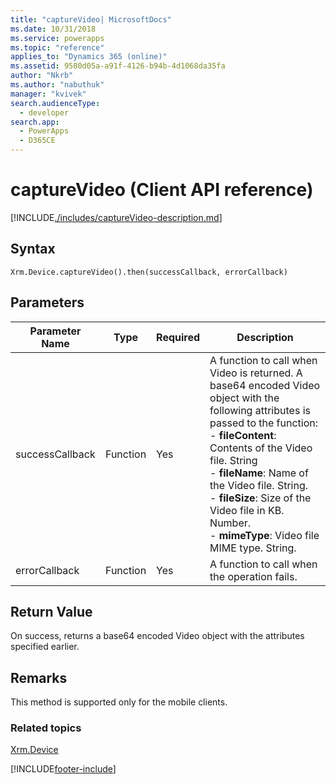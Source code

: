 ```yaml
---
title: "captureVideo| MicrosoftDocs"
ms.date: 10/31/2018
ms.service: powerapps
ms.topic: "reference"
applies_to: "Dynamics 365 (online)"
ms.assetid: 9580d05a-a91f-4126-b94b-4d1068da35fa
author: "Nkrb"
ms.author: "nabuthuk"
manager: "kvivek"
search.audienceType: 
  - developer
search.app: 
  - PowerApps
  - D365CE
---
```

# captureVideo (Client API reference)



[!INCLUDE[./includes/captureVideo-description.md](./includes/captureVideo-description.md)]


## Syntax

`Xrm.Device.captureVideo().then(successCallback, errorCallback)`

## Parameters

| Parameter Name        | Type           | Required  |Description  |
| ------------- |-------------| -----|-----|
|successCallback |Function | Yes|A function to call when Video is returned. A base64 encoded Video object with the following attributes is passed to the function:<br/>- **fileContent**: Contents of the Video file. String <br/>- **fileName**: Name of the Video file. String.<br/>- **fileSize**: Size of the Video file in KB. Number.<br/>- **mimeType**: Video file MIME type. String.|
|errorCallback |Function | Yes|A function to call when the operation fails. |
 

## Return Value
On success, returns a base64 encoded Video object with the attributes specified earlier.

## Remarks
This method is supported only for the mobile clients.

### Related topics
[Xrm.Device](../xrm-device.md)



[!INCLUDE[footer-include](../../../../../includes/footer-banner.md)]